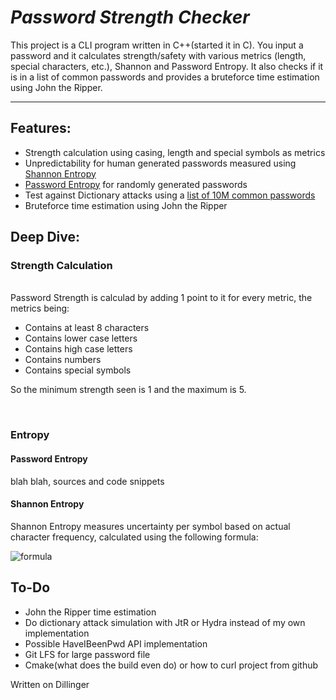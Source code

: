 # _Password Strength Checker_


This project is a CLI program written in C++(started it in C). You input a password and it calculates strength/safety with various metrics (length, special characters, etc.), Shannon and Password Entropy. It also checks if it is in a list of common passwords and provides a bruteforce time estimation using John the Ripper.

---

## Features:

- Strength calculation using casing, length and special symbols as metrics
- Unpredictability for human generated passwords measured using [Shannon Entropy](https://en.wikipedia.org/wiki/Entropy_(information_theory)) 
- [Password Entropy](https://www.pleacher.com/mp/mlessons/algebra/entropy.html) for randomly generated passwords
- Test against Dictionary attacks using a [list of 10M common passwords](https://github.com/danielmiessler/SecLists/blob/master/Passwords/Common-Credentials/Pwdb_top-10000000.txt)
- Bruteforce time estimation using John the Ripper

## Deep Dive:

<h3>Strength Calculation</h3>
<br />
Password Strength is calculad by adding 1 point to it for every metric, the metrics being:

- Contains at least 8 characters
- Contains lower case letters
- Contains high case letters
- Contains numbers
- Contains special symbols

So the minimum strength seen is 1 and the maximum is 5.

<br />


<h3>Entropy</h3>

<h4>Password Entropy</h4>

blah blah, sources and code snippets

<h4>Shannon Entropy</h4>

Shannon Entropy measures uncertainty per symbol based on actual character frequency, calculated using the following formula:

<img src = "https://wikimedia.org/api/rest_v1/media/math/render/svg/ff26f81edc1f4bb204793a52b2430c77f6633203" alt = "formula">

## To-Do

 - John the Ripper time estimation
 - Do dictionary attack simulation with JtR or Hydra instead of my own implementation
 - Possible HaveIBeenPwd API implementation
 - Git LFS for large password file
 - Cmake(what does the build even do) or how to curl project from github

Written on Dillinger
